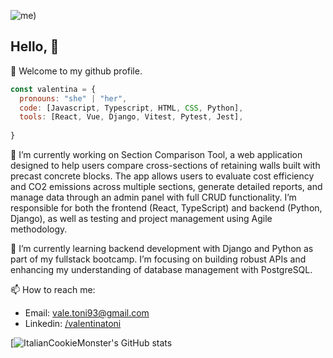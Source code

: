 
![me)](https://github.com/user-attachments/assets/f36249d6-ff99-4120-b70b-822e103d7d80)

## Hello, 👋

🤗 Welcome to my github profile.

```javascript
const valentina = {
  pronouns: "she" | "her",
  code: [Javascript, Typescript, HTML, CSS, Python],
  tools: [React, Vue, Django, Vitest, Pytest, Jest],
 
}

```

 🔭 I’m currently working on Section Comparison Tool, a web application designed to help users compare cross-sections of retaining walls built with precast concrete blocks. The app allows users to evaluate cost efficiency and CO2 emissions across multiple sections, generate detailed reports, and manage data through an admin panel with full CRUD functionality. I’m responsible for both the frontend (React, TypeScript) and backend (Python, Django), as well as testing and project management using Agile methodology.

🌱 I’m currently learning backend development with Django and Python as part of my fullstack bootcamp. I’m focusing on building robust APIs and enhancing my understanding of database management with PostgreSQL.

📫 How to reach me:
- Email: vale.toni93@gmail.com
- Linkedin: [/valentinatoni](https://www.linkedin.com/in/valentinatoni/)

[![ItalianCookieMonster's GitHub stats](https://github-readme-stats.vercel.app/api?username=ItalianCookieMonster&show_icons=true&theme=tokyonight)

 
<!--
**ItalianCookieMonster/ItalianCookieMonster** is a ✨ _special_ ✨ repository because its `README.md` (this file) appears on your GitHub profile.

Here are some ideas to get you started:

- 🔭 I’m currently working on ...
- 🌱 I’m currently learning ...
- 👯 I’m looking to collaborate on ...
- 🤔 I’m looking for help with ...
- 💬 Ask me about ...
- 📫 How to reach me: ...
- 😄 Pronouns: ...
- ⚡ Fun fact: ...
-->
